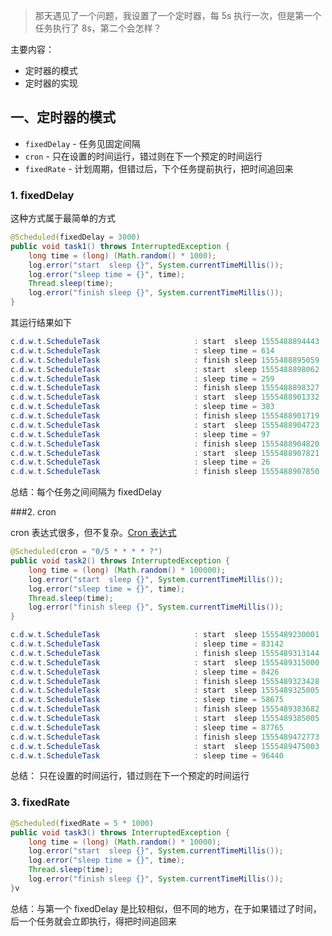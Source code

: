> 那天遇见了一个问题，我设置了一个定时器，每 5s 执行一次，但是第一个任务执行了 8s，第二个会怎样？



主要内容：

* 定时器的模式
* 定时器的实现



## 一、定时器的模式

* ``fixedDelay`` - 任务见固定间隔
* ``cron`` - 只在设置的时间运行，错过则在下一个预定的时间运行
* ``fixedRate`` - 计划周期，但错过后，下个任务提前执行，把时间追回来

### 1. fixedDelay

这种方式属于最简单的方式

```java
@Scheduled(fixedDelay = 3000)
public void task1() throws InterruptedException {
    long time = (long) (Math.random() * 1000);
    log.error("start  sleep {}", System.currentTimeMillis());
    log.error("sleep time = {}", time);
    Thread.sleep(time);
    log.error("finish sleep {}", System.currentTimeMillis());
}
```

其运行结果如下

```java
c.d.w.t.ScheduleTask                     : start  sleep 1555488894443
c.d.w.t.ScheduleTask                     : sleep time = 614
c.d.w.t.ScheduleTask                     : finish sleep 1555488895059
c.d.w.t.ScheduleTask                     : start  sleep 1555488898062
c.d.w.t.ScheduleTask                     : sleep time = 259
c.d.w.t.ScheduleTask                     : finish sleep 1555488898327
c.d.w.t.ScheduleTask                     : start  sleep 1555488901332
c.d.w.t.ScheduleTask                     : sleep time = 383
c.d.w.t.ScheduleTask                     : finish sleep 1555488901719
c.d.w.t.ScheduleTask                     : start  sleep 1555488904723
c.d.w.t.ScheduleTask                     : sleep time = 97
c.d.w.t.ScheduleTask                     : finish sleep 1555488904820
c.d.w.t.ScheduleTask                     : start  sleep 1555488907821
c.d.w.t.ScheduleTask                     : sleep time = 26
c.d.w.t.ScheduleTask                     : finish sleep 1555488907850
```

总结：每个任务之间间隔为 fixedDelay



###2. cron

cron 表达式很多，但不复杂。[Cron 表达式](<https://docs.spring.io/spring-framework/docs/current/javadoc-api/org/springframework/scheduling/support/CronSequenceGenerator.html>)

```java
@Scheduled(cron = "0/5 * * * * ?")
public void task2() throws InterruptedException {
    long time = (long) (Math.random() * 100000);
    log.error("start  sleep {}", System.currentTimeMillis());
    log.error("sleep time = {}", time);
    Thread.sleep(time);
    log.error("finish sleep {}", System.currentTimeMillis());
}
```



```java
c.d.w.t.ScheduleTask                     : start  sleep 1555489230001
c.d.w.t.ScheduleTask                     : sleep time = 83142
c.d.w.t.ScheduleTask                     : finish sleep 1555489313144
c.d.w.t.ScheduleTask                     : start  sleep 1555489315000
c.d.w.t.ScheduleTask                     : sleep time = 8426
c.d.w.t.ScheduleTask                     : finish sleep 1555489323428
c.d.w.t.ScheduleTask                     : start  sleep 1555489325005
c.d.w.t.ScheduleTask                     : sleep time = 58675
c.d.w.t.ScheduleTask                     : finish sleep 1555489383682
c.d.w.t.ScheduleTask                     : start  sleep 1555489385005
c.d.w.t.ScheduleTask                     : sleep time = 87765
c.d.w.t.ScheduleTask                     : finish sleep 1555489472773
c.d.w.t.ScheduleTask                     : start  sleep 1555489475003
c.d.w.t.ScheduleTask                     : sleep time = 96440
```

总结： 只在设置的时间运行，错过则在下一个预定的时间运行

### 3. fixedRate

```java
@Scheduled(fixedRate = 5 * 1000)
public void task3() throws InterruptedException {
    long time = (long) (Math.random() * 10000);
    log.error("start  sleep {}", System.currentTimeMillis());
    log.error("sleep time = {}", time);
    Thread.sleep(time);
    log.error("finish sleep {}", System.currentTimeMillis());
}v
```

总结：与第一个 fixedDelay 是比较相似，但不同的地方，在于如果错过了时间，后一个任务就会立即执行，得把时间追回来